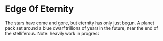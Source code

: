 # Edge Of Eternity
The stars have come and gone, but eternity has only just begun.    A planet pack set around a blue dwarf trillions of years in the future, near the end of the stelliferous. Note: heavily work in progress
